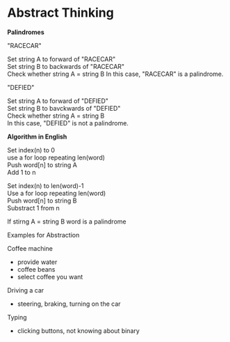 # Abstract Thinking

**Palindromes**  

"RACECAR"  

Set string A to forward of "RACECAR"  
Set string B to backwards of "RACECAR"  
Check whether string A = string B
In this case, "RACECAR" is a palindrome.  

"DEFIED"  

Set string A to forward of "DEFIED"  
Set string B to bavckwards of "DEFIED"  
Check whether string A = string B  
In this case, "DEFIED" is not a palindrome.  

**Algorithm in English**  

Set index(n) to 0  
use a for loop repeating len(word)  
Push word[n] to string A  
Add 1 to n  

Set index(n) to len(word)-1  
Use a for loop repeating len(word)  
Push word[n] to string B  
Substract 1 from n  

If stirng A = string B word is a palindrome  

Examples for Abstraction  

Coffee machine
- provide water
- coffee beans
- select coffee you want

Driving a car  
- steering, braking, turning on the car

Typing
- clicking buttons, not knowing about binary
